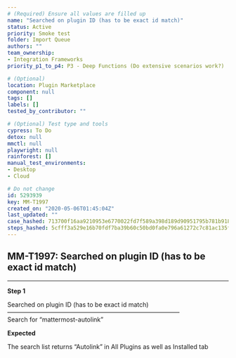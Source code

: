 ```yaml
---
# (Required) Ensure all values are filled up
name: "Searched on plugin ID (has to be exact id match)"
status: Active
priority: Smoke test
folder: Import Queue
authors: ""
team_ownership: 
- Integration Frameworks
priority_p1_to_p4: P3 - Deep Functions (Do extensive scenarios work?)

# (Optional)
location: Plugin Marketplace
component: null
tags: []
labels: []
tested_by_contributor: ""

# (Optional) Test type and tools
cypress: To Do
detox: null
mmctl: null
playwright: null
rainforest: []
manual_test_environments:
- Desktop
- Cloud

# Do not change
id: 5293939
key: MM-T1997
created_on: "2020-05-06T01:45:04Z"
last_updated: ""
case_hashed: 713700f16aa9210953e6770022fd7f589a398d189d90951795b781b918750668d92150540db83d7fe3243701c7ac0b9e
steps_hashed: 5cfff3a529e16b70fdf7ba39b60c50bd0fa0e796a61272c7c81ac135f40d712ee7aaa6de4f1a5c8eb08366e5dd5eec34
---
```


<!-- (Auto-generated) Based on frontmatter's "key" and "name" -->

## MM-T1997: Searched on plugin ID (has to be exact id match)

---

**Step 1**

Searched on plugin ID (has to be exact id match)\
————————————————————————————\
Search for “mattermost-autolink”

**Expected**

The search list returns “Autolink” in All Plugins as well as Installed tab
